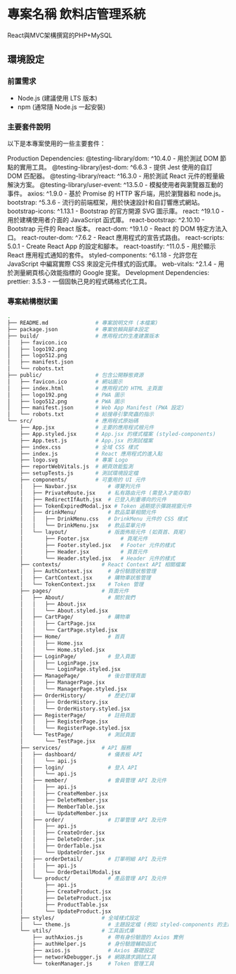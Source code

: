 # 專案名稱 飲料店管理系統
React與MVC架構撰寫的PHP+MySQL

## 環境設定

### 前置需求

- Node.js (建議使用 LTS 版本)
- npm (通常隨 Node.js 一起安裝)

### 主要套件說明
以下是本專案使用的一些主要套件：

Production Dependencies:
@testing-library/dom: ^10.4.0 - 用於測試 DOM 節點的實用工具。
@testing-library/jest-dom: ^6.6.3 - 提供 Jest 使用的自訂 DOM 匹配器。
@testing-library/react: ^16.3.0 - 用於測試 React 元件的輕量級解決方案。
@testing-library/user-event: ^13.5.0 - 模擬使用者與瀏覽器互動的事件。
axios: ^1.9.0 - 基於 Promise 的 HTTP 客戶端，用於瀏覽器和 node.js。
bootstrap: ^5.3.6 - 流行的前端框架，用於快速設計和自訂響應式網站。
bootstrap-icons: ^1.13.1 - Bootstrap 的官方開源 SVG 圖示庫。
react: ^19.1.0 - 用於建構使用者介面的 JavaScript 函式庫。
react-bootstrap: ^2.10.10 - Bootstrap 元件的 React 版本。
react-dom: ^19.1.0 - React 的 DOM 特定方法入口。
react-router-dom: ^7.6.2 - React 應用程式的宣告式路由。
react-scripts: 5.0.1 - Create React App 的設定和腳本。
react-toastify: ^11.0.5 - 用於顯示 React 應用程式通知的套件。
styled-components: ^6.1.18 - 允許您在 JavaScript 中編寫實際 CSS 來設定元件樣式的函式庫。
web-vitals: ^2.1.4 - 用於測量網頁核心效能指標的 Google 提案。
Development Dependencies:
prettier: 3.5.3 - 一個固執己見的程式碼格式化工具。

### 專案結構樹狀圖

```bash
.
├── README.md               # 專案說明文件 (本檔案)
├── package.json            # 專案依賴與腳本設定
├── build/                  # 應用程式的生產建置版本
│   ├── favicon.ico
│   ├── logo192.png
│   ├── logo512.png
│   ├── manifest.json
│   └── robots.txt
├── public/                 # 包含公開靜態資源
│   ├── favicon.ico         # 網站圖示
│   ├── index.html          # 應用程式的 HTML 主頁面
│   ├── logo192.png         # PWA 圖示
│   ├── logo512.png         # PWA 圖示
│   ├── manifest.json       # Web App Manifest (PWA 設定)
│   └── robots.txt          # 給搜尋引擎爬蟲的指示
└── src/                    # 應用程式原始碼
    ├── App.jsx             # 主要的應用程式根元件
    ├── App.styled.jsx      # App.jsx 的樣式檔案 (styled-components)
    ├── App.test.js         # App.jsx 的測試檔案
    ├── index.css           # 全域 CSS 樣式
    ├── index.js            # React 應用程式的進入點
    ├── logo.svg            # 專案 Logo
    ├── reportWebVitals.js  # 網頁效能監測
    ├── setupTests.js       # 測試環境設定檔
    ├── components/         # 可重用的 UI 元件
    │   ├── Navbar.jsx          # 導覽列元件
    │   ├── PrivateRoute.jsx    # 私有路由元件 (需登入才能存取)
    │   ├── RedirectIfAuth.jsx  # 已登入則重導向的元件
    │   ├── TokenExpiredModal.jsx # Token 過期提示彈跳視窗元件
    │   ├── drinkMenu/          # 飲品菜單相關元件
    │   │   ├── DrinkMenu.css   # DrinkMenu 元件的 CSS 樣式
    │   │   └── DrinkMenu.jsx   # 飲品菜單元件
    │   └── layout/             # 版面佈局元件 (如頁首、頁尾)
    │       ├── Footer.jsx          # 頁尾元件
    │       ├── Footer.styled.jsx   # Footer 元件的樣式
    │       ├── Header.jsx          # 頁首元件
    │       └── Header.styled.jsx   # Header 元件的樣式
    ├── contexts/             # React Context API 相關檔案
    │   ├── AuthContext.jsx     # 身份驗證狀態管理
    │   ├── CartContext.jsx     # 購物車狀態管理
    │   └── TokenContext.jsx    # Token 管理
    ├── pages/                # 頁面元件
    │   ├── About/              # 關於我們
    │   │   ├── About.jsx
    │   │   └── About.styled.jsx
    │   ├── CartPage/           # 購物車
    │   │   ├── CartPage.jsx
    │   │   └── CartPage.styled.jsx
    │   ├── Home/               # 首頁
    │   │   ├── Home.jsx
    │   │   └── Home.styled.jsx
    │   ├── LoginPage/          # 登入頁面
    │   │   ├── LoginPage.jsx
    │   │   └── LoginPage.styled.jsx
    │   ├── ManagePage/         # 後台管理頁面
    │   │   ├── ManagerPage.jsx
    │   │   └── ManagerPage.styled.jsx
    │   ├── OrderHistory/       # 歷史訂單
    │   │   ├── OrderHistory.jsx
    │   │   └── OrderHistory.styled.jsx
    │   ├── RegisterPage/       # 註冊頁面
    │   │   ├── RegisterPage.jsx
    │   │   └── RegisterPage.styled.jsx
    │   └── TestPage/           # 測試頁面
    │       └── TestPage.jsx
    ├── services/             # API 服務
    │   ├── dashboard/          # 儀表板 API
    │   │   └── api.js
    │   ├── login/              # 登入 API
    │   │   └── api.js
    │   ├── member/             # 會員管理 API 及元件
    │   │   ├── api.js
    │   │   ├── CreateMember.jsx
    │   │   ├── DeleteMember.jsx
    │   │   ├── MemberTable.jsx
    │   │   └── UpdateMember.jsx
    │   ├── order/              # 訂單管理 API 及元件
    │   │   ├── api.js
    │   │   ├── CreateOrder.jsx
    │   │   ├── DeleteOrder.jsx
    │   │   ├── OrderTable.jsx
    │   │   └── UpdateOrder.jsx
    │   ├── orderDetail/        # 訂單明細 API 及元件
    │   │   ├── api.js
    │   │   └── OrderDetailModal.jsx
    │   └── product/            # 產品管理 API 及元件
    │       ├── api.js
    │       ├── CreateProduct.jsx
    │       ├── DeleteProduct.jsx
    │       ├── ProductTable.jsx
    │       └── UpdateProduct.jsx
    ├── styles/               # 全域樣式設定
    │   └── theme.js            # 主題設定檔 (例如 styled-components 的主題)
    └── utils/                # 工具函式庫
        ├── authAxios.js        # 帶有身份驗證的 Axios 實例
        ├── authHelper.js       # 身份驗證輔助函式
        ├── axios.js            # Axios 基礎設定
        ├── networkDebugger.js  # 網路請求調試工具
        └── tokenManager.js     # Token 管理工具
```